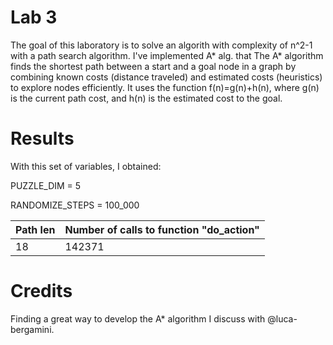 # Lab 3

The goal of this laboratory is to solve an algorith with complexity of n^2-1 with a path search algorithm. 
I've implemented A* alg. that The A* algorithm finds the shortest path between a start and a goal node in a graph by combining known costs (distance traveled) and estimated costs (heuristics) to explore nodes efficiently. It uses the function f(n)=g(n)+h(n), where g(n) is the current path cost, and h(n) is the estimated cost to the goal.

# Results

With this set of variables, I obtained:

PUZZLE_DIM = 5 

RANDOMIZE_STEPS = 100_000

| Path len | Number of calls to function "do_action" |
|-------------|--------------|
| 18        | 142371        |


# Credits
Finding a great way to develop the A* algorithm I discuss with @luca-bergamini.
